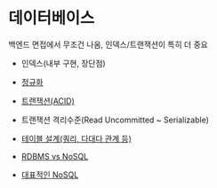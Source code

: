 # 데이터베이스
백엔드 면접에서 무조건 나옴, 인덱스/트랜잭션이 특히 더 중요

- 인덱스(내부 구현, 장단점)
- [정규화](https://github.com/AucSuSu/CS-study/blob/main/Database/db_%20Normalization(%EC%A0%95%EA%B7%9C%ED%99%94).md)
- [트랜잭션(ACID)](https://github.com/AucSuSu/CS-study/blob/main/Database/db_transaction(ACID).md)
- 트랜잭션 격리수준(Read Uncommitted ~ Serializable)
- [테이블 설계(쿼리, 다대다 관계 등)](https://github.com/AucSuSu/CS-study/blob/main/Database/db_table_architecture.md)

- [RDBMS vs NoSQL](https://github.com/AucSuSu/CS-study/blob/main/Database/db_RDBMS%20%26%20NoSQL.md)

- [대표적인 NoSQL](https://github.com/AucSuSu/CS-study/blob/main/Database/db_RDBMS%20%26%20NoSQL.md) 
